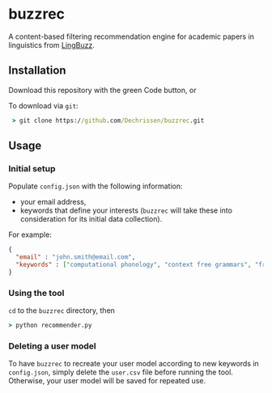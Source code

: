 # buzzrec
 A content-based filtering recommendation engine for academic papers in linguistics from [LingBuzz](https://ling.auf.net/lingbuzz).

## Installation

Download this repository with the green Code button, or

To download via `git`:
```cmd
 > git clone https://github.com/Dechrissen/buzzrec.git
 ```

## Usage

### Initial setup
Populate `config.json` with the following information:
- your email address,
- keywords that define your interests (`buzzrec` will take these into consideration for its initial data collection).  

For example:
```json
{
  "email" : "john.smith@email.com",
  "keywords" : ["computational phonology", "context free grammars", "french"]
}
```

### Using the tool

`cd` to the `buzzrec` directory, then

```cmd
> python recommender.py
```

### Deleting a user model

To have `buzzrec` to recreate your user model according to new keywords in `config.json`, simply delete the `user.csv` file before running the tool. Otherwise, your user model will be saved for repeated use.
